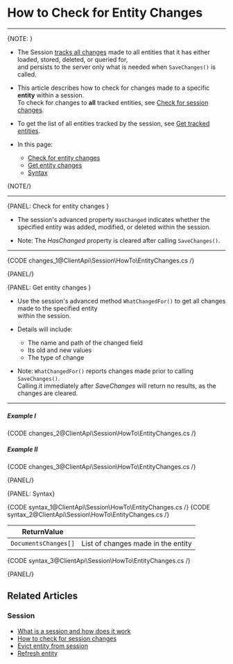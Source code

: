 # How to Check for Entity Changes
---

{NOTE: }

* The Session [tracks all changes](../../../client-api/session/what-is-a-session-and-how-does-it-work#tracking-changes) made to all entities that it has either loaded, stored, deleted, or queried for,  
  and persists to the server only what is needed when `SaveChanges()` is called.

* This article describes how to check for changes made to a specific **entity** within a session.  
  To check for changes to **all** tracked entities, see [Check for session changes](../../../client-api/session/how-to/check-if-there-are-any-changes-on-a-session).

* To get the list of all entities tracked by the session, see [Get tracked entities](../../../client-api/session/how-to/get-tracked-entities).

* In this page:
    * [Check for entity changes](../../../client-api/session/how-to/check-if-entity-has-changed#check-for-entity-changes)
    * [Get entity changes](../../../client-api/session/how-to/check-if-entity-has-changed#get-entity-changes)
    * [Syntax](../../../client-api/session/how-to/check-if-entity-has-changed#syntax)

{NOTE/}

---

{PANEL: Check for entity changes }

* The session's advanced property `HasChanged` indicates whether the specified entity was added, modified, or deleted within the session.

* Note: The _HasChanged_ property is cleared after calling `SaveChanges()`.

---

{CODE changes_1@ClientApi\Session\HowTo\EntityChanges.cs /}

{PANEL/}

{PANEL: Get entity changes }

* Use the session's advanced method `WhatChangedFor()` to get all changes made to the specified entity  
  within the session.

* Details will include:
    * The name and path of the changed field
    * Its old and new values
    * The type of change

* Note: `WhatChangedFor()` reports changes made prior to calling `SaveChanges()`.  
  Calling it immediately after _SaveChanges_ will return no results, as the changes are cleared.

---

##### Example I

{CODE changes_2@ClientApi\Session\HowTo\EntityChanges.cs /}

##### Example II

{CODE changes_3@ClientApi\Session\HowTo\EntityChanges.cs /}

{PANEL/}

{PANEL: Syntax}

{CODE syntax_1@ClientApi\Session\HowTo\EntityChanges.cs /}
{CODE syntax_2@ClientApi\Session\HowTo\EntityChanges.cs /}

| ReturnValue          |                                    |
|----------------------|------------------------------------|
| `DocumentsChanges[]` | List of changes made in the entity |

{CODE syntax_3@ClientApi\Session\HowTo\EntityChanges.cs /}

{PANEL/}

## Related Articles

### Session

- [What is a session and how does it work](../../../client-api/session/what-is-a-session-and-how-does-it-work)
- [How to check for session changes](../../../client-api/session/how-to/check-if-there-are-any-changes-on-a-session)
- [Evict entity from session](../../../client-api/session/how-to/evict-entity-from-a-session)
- [Refresh entity](../../../client-api/session/how-to/refresh-entity)
